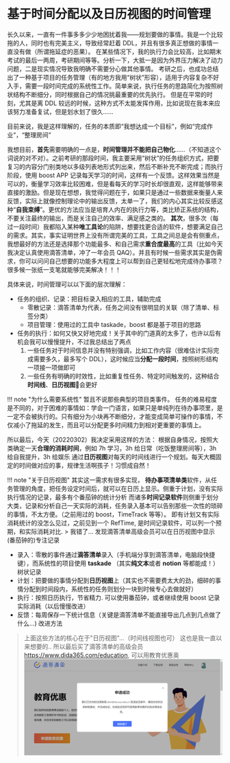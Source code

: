 # 基于时间分配以及日历视图的时间管理

长久以来，一直有一件事多多少少地困扰着我——规划要做的事情。我是一个比较拖的人，同时也有完美主义，导致经常赶着 DDL，并且有很多真正想做的事情一直没有做（所谓拖延症的恶果）。
在某些情况下，我的执行力会比较高，比如期末考试的最后一两周，考研期间等等。分析一下，大抵一是因为外界压力解决了动力问题，二是现实情况导致我明确不需要分心做其他事情。
考研之后，也成功总结出了一种基于项目的任务管理（有的地方我用“树状”形容），适用于内容复杂不好入手，需要一段时间完成的系统性工作。简单来说，执行任务的思路简化为按照树状结构不断细分，同时根据自己的情况挑最重要的优先执行。
但是在平常的时刻，尤其是离 DDL 较远的时候，这种方式不太能发挥作用，比如说现在我本来应该努力准备复试，但是划水划了很久……

目前来说，我是这样理解的，任务的本质即“我想达成一个目标”，例如“完成作业”，“整理房间”

我想目前，**首先**需要明确的一点是，**时间管理并不能把自己物化**……（不知道这个词说的对不对）。之前考研的那段时间，我主要采用“树状”的任务组织方式，把要复习的内容分门别类地以多级列表地形式列出来，然后不断补充不断完成；而执行阶段，使用 boost APP 记录每天学习的时间，这样有一个反馈。这样效果当然是可以的，衡量学习效率比较困难，但是看每天的学习时长却很直观，这样能够带来直接的激励。但是现在想想，我觉得问题在于，如果只是通过一些数据来衡量人来反馈，实际上就像控制理论中的输出反馈，太单一了，我们的内心其实比较反感这种“**自我束缚**”。更优的方法应当是培育人内在的执行力等，类比矫正系统的结构，不要关注最终的输出，而是关注自己的效率、满足感之类的。
**其次**，很多次（每过一段时间）我都陷入某种**唯工具论**的陷阱，想要找更合适的软件，想要满足自己的需求。其实，事实证明世界上没有所谓完美的工具，工具之间总是会有侧重点，我想最好的方法还是选择那个功能最多、和自己需求**重合度最高**的工具（比如今天我决定认真使用滴答清单，冲了一年会员 QAQ）。并且有时候一些需求其实是伪需求，你可以问问自己想要的功能多大程度上可以帮到自己更轻松地完成待办事项？很多候一张纸一支笔就能够完美解决！！！

具体来说，时间管理可以以下面的层次理解：

- 任务的组织、记录：把目标录入相应的工具，辅助完成
    - 零散记录：滴答清单为代表，任务之间没有很明显的关联（除了清单、标签分类）
    - 项目管理：使用过的工具中 taskade，boost 都是基于项目的思路
- 任务的执行：如何又快又好地完成！关于其中的门道真的太多了，也许以后有机会我可以慢慢提升，不过我总结出了两点
  1. 一些任务对于时间信息并没有特别强调，比如工作内容（很难估计实际完成需要多久，最多写个 DDL），这时候应当**分配一段时间**，按照树形结构一项接一项做即可
  2. 一些任务有明确的时效性，比如重复性任务、特定时间触发的，这种结合**时间线**、**日历视图**📅会更好

!!! note "为什么需要系统性"
    暂且不说那些典型的项目类事件。
    任务的难易程度是不同的，对于困难的事情如：学会一门语言，如果只是单纯列在待办事项里，是一定不会被执行的。只有细分为小块再不断细分，才能变成简单可操作的事情，不仅减小了拖延的发生，而且可以分配更多时间精力到相对更重要的事情上。

所以最后，今天（20220302）我决定采用这样的方法：
根据自身情况，按照大类确定一天**合理的消耗时间**，例如 7h 学习，3h 给日常（吃饭整理房间等），3h 给自我提升，3h 给娱乐
通过**日历视图**对每天的时间线进行一个规划。每天大概固定的时间做对应的事，规律生活啊孩子！习惯成自然！

!!! note "关于日历视图"
    其实这一需求有很多实现，
    **待办事项清单类**软件，从任务管理的角度，把任务设定时间后，就可以在日历上显示。侧重于计划，没有实际执行情况的记录，最多有个番茄钟的统计分析
    而诸多**时间记录软件**则侧重于划分大类，记录和分析自己一天实际的消耗，任务录入基本可以告别那些一次性的琐碎的事情，不太方便。（之前用过的 boost，TimeTrack 等等）。
    即有计划又有实际消耗统计的没怎么见过，之前见到一个 RefTime, 是时间记录软件，可以列一个预期，和实际消耗对比.
    > 我错了... 发现滴答清单高级会员可以在日历视图中显示(番茄钟的)专注记录

- 录入：零散的事件通过**滴答清单**录入（手机端分享到滴答清单，电脑段快捷键），而系统性的项目使用 **taskade** （其实**纯文本**或者 **notion** 等都能成！）树状记录
- 计划：把要做的事情分配到**日历视图**上（其实也不需要费太大的劲，细碎的事情分配到时间段内，系统性的任务则划分一块到时候专心去做就好）
- 执行：按照日历执行，节省精力. 可以使用番茄钟，或者继续使用 boost 记录实际消耗（以后慢慢改进）
- 反馈：每周保存一下统计信息（关键是滴答清单不能直接导出几点到几点做了什么...) 改进方法

> 上面这些方法的核心在于"日历视图"...（时间线视图也可） 这也是我一直以来想要的..
> 所以最后买了滴答清单的高级会员 <https://www.dida365.com/education>, 可以用教育优惠奥
> ![](assets/20220302%20%E5%9F%BA%E4%BA%8E%E6%97%B6%E9%97%B4%E5%88%86%E9%85%8D%E4%BB%A5%E5%8F%8A%E6%97%A5%E5%8E%86%E8%A7%86%E5%9B%BE%E7%9A%84%E6%97%B6%E9%97%B4%E7%AE%A1%E7%90%86/2022-03-02-16-16-28.png)
